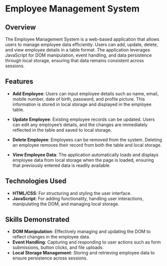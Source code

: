 # Employee Management System

## Overview
The Employee Management System is a web-based application that allows users to manage employee data efficiently. Users can add, update, delete, and view employee details in a table format. The application leverages JavaScript for DOM manipulation, event handling, and data persistence through local storage, ensuring that data remains consistent across sessions.

## Features

- **Add Employee**: Users can input employee details such as name, email, mobile number, date of birth, password, and profile picture. This information is stored in local storage and displayed in the employee table.

- **Update Employee**: Existing employee records can be updated. Users can edit any employee’s details, and the changes are immediately reflected in the table and saved to local storage.

- **Delete Employee**: Employees can be removed from the system. Deleting an employee removes their record from both the table and local storage.

- **View Employee Data**: The application automatically loads and displays employee data from local storage when the page is loaded, ensuring that previously entered data is readily available.

## Technologies Used

- **HTML/CSS**: For structuring and styling the user interface.
- **JavaScript**: For adding functionality, handling user interactions, manipulating the DOM, and managing local storage.

## Skills Demonstrated

- **DOM Manipulation**: Effectively managing and updating the DOM to reflect changes in the employee data.
- **Event Handling**: Capturing and responding to user actions such as form submissions, button clicks, and file uploads.
- **Local Storage Management**: Storing and retrieving employee data to ensure persistence across sessions.